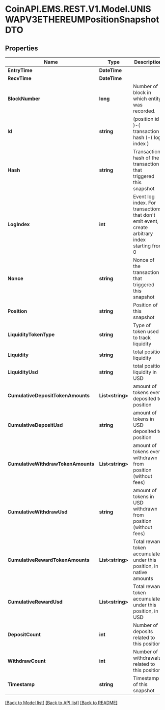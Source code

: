 
# CoinAPI.EMS.REST.V1.Model.UNISWAPV3ETHEREUMPositionSnapshotDTO

## Properties

Name | Type | Description | Notes
------------ | ------------- | ------------- | -------------
**EntryTime** | **DateTime** |  | [optional] 
**RecvTime** | **DateTime** |  | [optional] 
**BlockNumber** | **long** | Number of block in which entity was recorded. | [optional] 
**Id** | **string** |  (position id )-( transaction hash )-( log index )  | [optional] 
**Hash** | **string** | Transaction hash of the transaction that triggered this snapshot | [optional] 
**LogIndex** | **int** | Event log index. For transactions that don&#39;t emit event, create arbitrary index starting from 0 | [optional] 
**Nonce** | **string** | Nonce of the transaction that triggered this snapshot | [optional] 
**Position** | **string** | Position of this snapshot | [optional] 
**LiquidityTokenType** | **string** | Type of token used to track liquidity | [optional] 
**Liquidity** | **string** | total position liquidity | [optional] 
**LiquidityUsd** | **string** | total position liquidity in USD | [optional] 
**CumulativeDepositTokenAmounts** | **List&lt;string&gt;** | amount of tokens ever deposited to position | [optional] 
**CumulativeDepositUsd** | **string** | amount of tokens in USD deposited to position | [optional] 
**CumulativeWithdrawTokenAmounts** | **List&lt;string&gt;** | amount of tokens ever withdrawn from position (without fees) | [optional] 
**CumulativeWithdrawUsd** | **string** | amount of tokens in USD withdrawn from position (without fees) | [optional] 
**CumulativeRewardTokenAmounts** | **List&lt;string&gt;** | Total reward token accumulated under this position, in native amounts | [optional] 
**CumulativeRewardUsd** | **List&lt;string&gt;** | Total reward token accumulated under this position, in USD | [optional] 
**DepositCount** | **int** | Number of deposits related to this position | [optional] 
**WithdrawCount** | **int** | Number of withdrawals related to this position | [optional] 
**Timestamp** | **string** | Timestamp of this snapshot | [optional] 

[[Back to Model list]](../README.md#documentation-for-models)
[[Back to API list]](../README.md#documentation-for-api-endpoints)
[[Back to README]](../README.md)


